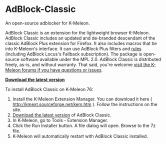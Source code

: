 # AdBlock-Classic
An open-source adblocker for K-Meleon.

AdBlock Classic is an extension for the lightweight browser K-Meleon. AdBlock Classic includes an updated and de-branded descendant of the classic AdBlock Plus extension for Firefox. It also includes macros that tie into K-Meleon's interface. It can use AdBlock Plus filters and [rules](https://adblockplus.org/filter-cheatsheet) (including AdBlock Locus's Fallback subscription). The package is open-source software available under the MPL 2.0. AdBlock Classic is distributed freely, as-is, and without warranty. That said, you're welcome [visit the K-Meleon forums if you have questions or issues](http://kmeleonbrowser.org/forum/read.php?19,155958).

**[Download the latest version](https://github.com/rjjiii/AdBlock-Classic/releases/download/v1.0.5.2/AdBlock_Classic_kmext_pkg.7z)**

To install AdBlock Classic on K-Meleon 76:
1. Install the K-Meleon Extension Manager. You can download it here ( http://kmext.sourceforge.net/kem.htm ). Follow the instructions on the site.
2. [Download the latest version](https://github.com/rjjiii/AdBlock-Classic/releases/download/v1.0.5.2/AdBlock_Classic_kmext_pkg.7z) of AdBlock Classic.
3. In K-Meleon, go to Tools - Extension Manager.
4. Click the Run Installer button. A file dialog will open. Browse to the 7z file.
5. K-Meleon will automatically restart with AdBlock Classic installed. 
